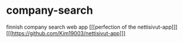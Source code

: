 # company-search
finnish company search web app
[[[perfection of the nettisivut-app]]]
[[[https://github.com/Kim19003/nettisivut-app]]]
